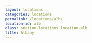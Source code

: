 ```yaml
---
layout: locations
categories: locations
permalink: /locations/alb/
location-id: alb
class: section-locations location-alb
title: Albany
---
```

